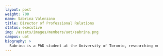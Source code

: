 ```yaml
---
layout: post
weight: 700
name: Sabrina Valenzano
title: Director of Professional Relations
status: executive
img: /assets/images/members/uot/sabrina.png
campus: uot
biography: >
  Sabrina is a PhD student at the University of Toronto, researching memory and aging in the Psychology department.
---
```

